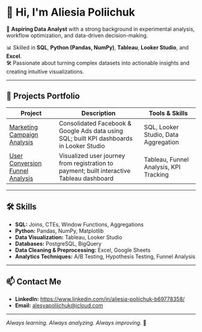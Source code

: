 # 👋 Hi, I'm Aliesia Poliichuk

🎯 **Aspiring Data Analyst** with a strong background in experimental analysis, workflow optimization, and data-driven decision-making.

📊 Skilled in **SQL**, **Python (Pandas, NumPy)**, **Tableau**, **Looker Studio**, and **Excel**.  
🛠️ Passionate about turning complex datasets into actionable insights and creating intuitive visualizations.

---

## 🚀 Projects Portfolio

| Project | Description | Tools & Skills |
|--------|-------------|----------------|
| [Marketing Campaign Analysis](https://lookerstudio.google.com/u/1/reporting/bdafa13d-e647-44d5-9394-ff7d16e3969d/page/inBqE) | Consolidated Facebook & Google Ads data using SQL; built KPI dashboards in Looker Studio | SQL, Looker Studio, Data Aggregation |
| [User Conversion Funnel Analysis](https://github.com/yourusername/user-funnel-analysis) | Visualized user journey from registration to payment; built interactive Tableau dashboard | Tableau, Funnel Analysis, KPI Tracking |

---

## 🛠️ Skills

- **SQL:** Joins, CTEs, Window Functions, Aggregations
- **Python:** Pandas, NumPy, Matplotlib
- **Data Visualization:** Tableau, Looker Studio
- **Databases:** PostgreSQL, BigQuery
- **Data Cleaning & Preprocessing:** Excel, Google Sheets
- **Analytics Techniques:** A/B Testing, Hypothesis Testing, Funnel Analysis

---

## 📫 Contact Me

- **LinkedIn:** https://www.linkedin.com/in/aliesia-poliichuk-b69778358/
- **Email:** alesyapoliichuk@icloud.com

---

*Always learning. Always analyzing. Always improving.* 🚀
